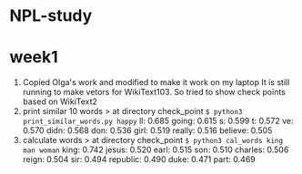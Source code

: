 # NPL-study

  # week1 
    
  1. Copied Olga's work and modified to make it work on my laptop 
    It is still running to make vetors for WikiText103. So tried to show check points 
    based on WikiText2   
  2. print similar 10 words 
    > at directory check_point
    `$ python3 print_similar_words.py happy` 
    ll: 0.685
    going: 0.615
    s: 0.599 
    t: 0.572
    ve: 0.570
    didn: 0.568
    don: 0.536
    girl: 0.519
    really: 0.516
    believe: 0.505
  3. calculate words 
    > at directory check_point 
    `$ python3 cal_words king man woman` 
    king: 0.742
    jesus: 0.520
    earl: 0.515
    son: 0.510
    charles: 0.506
    reign: 0.504
    sir: 0.494
    republic: 0.490
    duke: 0.471
    part: 0.469
